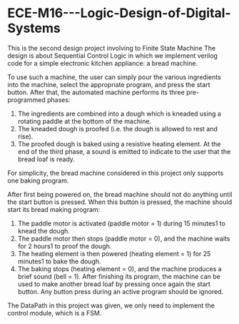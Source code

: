 # ECE-M16---Logic-Design-of-Digital-Systems
This is the second design project involving to Finite State Machine
The design is about Sequential Control Logic in which we implement verilog code for a simple electronic kitchen appliance: a bread machine.

To use such a machine, the user can simply pour the various ingredients into the machine, select the
appropriate program, and press the start button. After that, the automated machine performs its
three pre-programmed phases:
1. The ingredients are combined into a dough which is kneaded using a rotating paddle at the
bottom of the machine.
2. The kneaded dough is proofed (i.e. the dough is allowed to rest and rise).
3. The proofed dough is baked using a resistive heating element.
At the end of the third phase, a sound is emitted to indicate to the user that the bread loaf is ready.

For simplicity, the bread machine considered in this project only supports one baking program.

After first being powered on, the bread machine should not do anything until the start button is
pressed. When this button is pressed, the machine should start its bread making program:
1. The paddle motor is activated (paddle motor = 1) during 15 minutes1 to knead the dough.
2. The paddle motor then stops (paddle motor = 0), and the machine waits for 2 hours1 to proof
the dough.
3. The heating element is then powered (heating element = 1) for 25 minutes1 to bake the dough.
4. The baking stops (heating element = 0), and the machine produces a brief sound (bell = 1).
After finishing its program, the machine can be used to make another bread loaf by pressing once
again the start button. Any button press during an active program should be ignored.

The DataPath in this project was given, we only need to implement the control module, which is a FSM.
